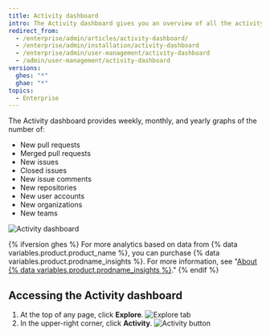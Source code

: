 ```yaml
---
title: Activity dashboard
intro: The Activity dashboard gives you an overview of all the activity in your enterprise.
redirect_from:
  - /enterprise/admin/articles/activity-dashboard/
  - /enterprise/admin/installation/activity-dashboard
  - /enterprise/admin/user-management/activity-dashboard
  - /admin/user-management/activity-dashboard
versions:
  ghes: "*"
  ghae: "*"
topics:
  - Enterprise
---
```


The Activity dashboard provides weekly, monthly, and yearly graphs of the number of:

- New pull requests
- Merged pull requests
- New issues
- Closed issues
- New issue comments
- New repositories
- New user accounts
- New organizations
- New teams

![Activity dashboard](/assets/images/enterprise/activity/activity-dashboard-yearly.png)

{% ifversion ghes %}
For more analytics based on data from {% data variables.product.product_name %}, you can purchase {% data variables.product.prodname_insights %}. For more information, see "[About {% data variables.product.prodname_insights %}](/insights/installing-and-configuring-github-insights/about-github-insights)."
{% endif %}

## Accessing the Activity dashboard

1. At the top of any page, click **Explore**.
   ![Explore tab](/assets/images/enterprise/settings/ent-new-explore.png)
2. In the upper-right corner, click **Activity**.
   ![Activity button](/assets/images/enterprise/activity/activity-button.png)
